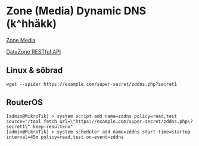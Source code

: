 # Zone (Media) Dynamic DNS (k^hhäkk)

[Zone Media](https://www.zone.ee)

[DataZone RESTful API](https://help.zone.eu/index.php?/Knowledgebase/Article/View/220/0/datazone-restful-api)

## Linux & sõbrad
```
wget --spider https://example.com/super-secret/zddns.php?secret1
```

## RouterOS
```
[admin@MikroTik] > system script add name=zddns policy=read,test source="/tool fetch url=\"https://example.com/super-secret/zddns.php\?secret1\" keep-result=no"
[admin@MikroTik] > system scheduler add name=zddns start-time=startup interval=45m policy=read,test on-event=zddns
```
